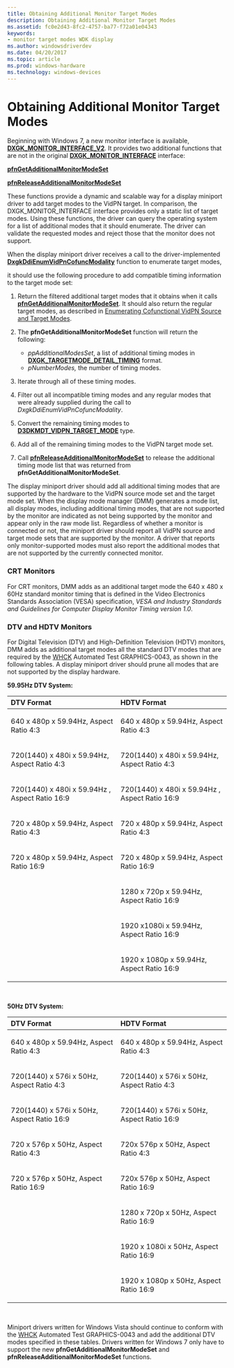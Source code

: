 ```yaml
---
title: Obtaining Additional Monitor Target Modes
description: Obtaining Additional Monitor Target Modes
ms.assetid: fc0e2d43-8fc2-4757-ba77-f72a01e04343
keywords:
- monitor target modes WDK display
ms.author: windowsdriverdev
ms.date: 04/20/2017
ms.topic: article
ms.prod: windows-hardware
ms.technology: windows-devices
---
```


# Obtaining Additional Monitor Target Modes


Beginning with Windows 7, a new monitor interface is available, [**DXGK\_MONITOR\_INTERFACE\_V2**](https://msdn.microsoft.com/library/windows/hardware/ff561968). It provides two additional functions that are not in the original [**DXGK\_MONITOR\_INTERFACE**](https://msdn.microsoft.com/library/windows/hardware/ff561949) interface:

[**pfnGetAdditionalMonitorModeSet**](https://msdn.microsoft.com/library/windows/hardware/ff561970)

[**pfnReleaseAdditionalMonitorModeSet**](https://msdn.microsoft.com/library/windows/hardware/ff561977)

These functions provide a dynamic and scalable way for a display miniport driver to add target modes to the VidPN target. In comparison, the DXGK\_MONITOR\_INTERFACE interface provides only a static list of target modes. Using these functions, the driver can query the operating system for a list of additional modes that it should enumerate. The driver can validate the requested modes and reject those that the monitor does not support.

When the display miniport driver receives a call to the driver-implemented [**DxgkDdiEnumVidPnCofuncModality**](https://msdn.microsoft.com/library/windows/hardware/ff559649) function to enumerate target modes,

it should use the following procedure to add compatible timing information to the target mode set:

1.  Return the filtered additional target modes that it obtains when it calls [**pfnGetAdditionalMonitorModeSet**](https://msdn.microsoft.com/library/windows/hardware/ff561970). It should also return the regular target modes, as described in [Enumerating Cofunctional VidPN Source and Target Modes](enumerating-cofunctional-vidpn-source-and-target-modes.md).

2.  The **pfnGetAdditionalMonitorModeSet** function will return the following:
    -   *ppAdditionalModesSet*, a list of additional timing modes in [**DXGK\_TARGETMODE\_DETAIL\_TIMING**](https://msdn.microsoft.com/library/windows/hardware/ff562060) format.
    -   *pNumberModes,* the number of timing modes.

3.  Iterate through all of these timing modes.

4.  Filter out all incompatible timing modes and any regular modes that were already supplied during the call to *DxgkDdiEnumVidPnCofuncModality*.

5.  Convert the remaining timing modes to [**D3DKMDT\_VIDPN\_TARGET\_MODE**](https://msdn.microsoft.com/library/windows/hardware/ff546729) type.

6.  Add all of the remaining timing modes to the VidPN target mode set.

7.  Call [**pfnReleaseAdditionalMonitorModeSet**](https://msdn.microsoft.com/library/windows/hardware/ff561977) to release the additional timing mode list that was returned from **pfnGetAdditionalMonitorModeSet**.

The display miniport driver should add all additional timing modes that are supported by the hardware to the VidPN source mode set and the target mode set. When the display mode manager (DMM) generates a mode list, all display modes, including additional timing modes, that are not supported by the monitor are indicated as not being supported by the monitor and appear only in the raw mode list. Regardless of whether a monitor is connected or not, the miniport driver should report all VidPN source and target mode sets that are supported by the monitor. A driver that reports only monitor-supported modes must also report the additional modes that are not supported by the currently connected monitor.

### <span id="crt_monitors"></span><span id="CRT_MONITORS"></span>**CRT Monitors**

For CRT monitors, DMM adds as an additional target mode the 640 x 480 x 60Hz standard monitor timing that is defined in the Video Electronics Standards Association (VESA) specification, *VESA and Industry Standards and Guidelines for Computer Display Monitor Timing version 1.0*.

### <span id="dtv_and_hdtv_monitors"></span><span id="DTV_AND_HDTV_MONITORS"></span>**DTV and HDTV Monitors**

For Digital Television (DTV) and High-Definition Television (HDTV) monitors, DMM adds as additional target modes all the standard DTV modes that are required by the [WHCK]( http://go.microsoft.com/fwlink/p/?linkid=258342) Automated Test GRAPHICS-0043, as shown in the following tables. A display miniport driver should prune all modes that are not supported by the display hardware.

**59.95Hz DTV System:**

<table>
<colgroup>
<col width="50%" />
<col width="50%" />
</colgroup>
<thead>
<tr class="header">
<th align="left">DTV Format</th>
<th align="left">HDTV Format</th>
</tr>
</thead>
<tbody>
<tr class="odd">
<td align="left"><p>640 x 480p x 59.94Hz, Aspect Ratio 4:3</p></td>
<td align="left"><p>640 x 480p x 59.94Hz, Aspect Ratio 4:3</p></td>
</tr>
<tr class="even">
<td align="left"><p>720(1440) x 480i x 59.94Hz, Aspect Ratio 4:3</p></td>
<td align="left"><p>720(1440) x 480i x 59.94Hz, Aspect Ratio 4:3</p></td>
</tr>
<tr class="odd">
<td align="left"><p>720(1440) x 480i x 59.94Hz , Aspect Ratio 16:9</p></td>
<td align="left"><p>720(1440) x 480i x 59.94Hz , Aspect Ratio 16:9</p></td>
</tr>
<tr class="even">
<td align="left"><p>720 x 480p x 59.94Hz, Aspect Ratio 4:3</p></td>
<td align="left"><p>720 x 480p x 59.94Hz, Aspect Ratio 4:3</p></td>
</tr>
<tr class="odd">
<td align="left"><p>720 x 480p x 59.94Hz, Aspect Ratio 16:9</p></td>
<td align="left"><p>720 x 480p x 59.94Hz, Aspect Ratio 16:9</p></td>
</tr>
<tr class="even">
<td align="left"></td>
<td align="left"><p>1280 x 720p x 59.94Hz, Aspect Ratio 16:9</p></td>
</tr>
<tr class="odd">
<td align="left"></td>
<td align="left"><p>1920 x1080i x 59.94Hz, Aspect Ratio 16:9</p></td>
</tr>
<tr class="even">
<td align="left"></td>
<td align="left"><p>1920 x 1080p x 59.94Hz, Aspect Ratio 16:9</p></td>
</tr>
</tbody>
</table>

 

**50Hz DTV System:**

<table>
<colgroup>
<col width="50%" />
<col width="50%" />
</colgroup>
<thead>
<tr class="header">
<th align="left">DTV Format</th>
<th align="left">HDTV Format</th>
</tr>
</thead>
<tbody>
<tr class="odd">
<td align="left"><p>640 x 480p x 59.94Hz, Aspect Ratio 4:3</p></td>
<td align="left"><p>640 x 480p x 59.94Hz, Aspect Ratio 4:3</p></td>
</tr>
<tr class="even">
<td align="left"><p>720(1440) x 576i x 50Hz, Aspect Ratio 4:3</p></td>
<td align="left"><p>720(1440) x 576i x 50Hz, Aspect Ratio 4:3</p></td>
</tr>
<tr class="odd">
<td align="left"><p>720(1440) x 576i x 50Hz, Aspect Ratio 16:9</p></td>
<td align="left"><p>720(1440) x 576i x 50Hz, Aspect Ratio 16:9</p></td>
</tr>
<tr class="even">
<td align="left"><p>720 x 576p x 50Hz, Aspect Ratio 4:3</p></td>
<td align="left"><p>720x 576p x 50Hz, Aspect Ratio 4:3</p></td>
</tr>
<tr class="odd">
<td align="left"><p>720 x 576p x 50Hz, Aspect Ratio 16:9</p></td>
<td align="left"><p>720x 576p x 50Hz, Aspect Ratio 16:9</p></td>
</tr>
<tr class="even">
<td align="left"></td>
<td align="left"><p>1280 x 720p x 50Hz, Aspect Ratio 16:9</p></td>
</tr>
<tr class="odd">
<td align="left"></td>
<td align="left"><p>1920 x 1080i x 50Hz, Aspect Ratio 16:9</p></td>
</tr>
<tr class="even">
<td align="left"></td>
<td align="left"><p>1920 x 1080p x 50Hz, Aspect Ratio 16:9</p></td>
</tr>
</tbody>
</table>

 

Miniport drivers written for Windows Vista should continue to conform with the [WHCK]( http://go.microsoft.com/fwlink/p/?linkid=258342) Automated Test GRAPHICS-0043 and add the additional DTV modes specified in these tables. Drivers written for Windows 7 only have to support the new **pfnGetAdditionalMonitorModeSet** and **pfnReleaseAdditionalMonitorModeSet** functions.

 

 






